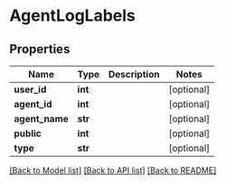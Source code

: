 # AgentLogLabels

## Properties
Name | Type | Description | Notes
------------ | ------------- | ------------- | -------------
**user_id** | **int** |  | [optional] 
**agent_id** | **int** |  | [optional] 
**agent_name** | **str** |  | [optional] 
**public** | **int** |  | [optional] 
**type** | **str** |  | [optional] 

[[Back to Model list]](../README.md#documentation-for-models) [[Back to API list]](../README.md#documentation-for-api-endpoints) [[Back to README]](../README.md)

